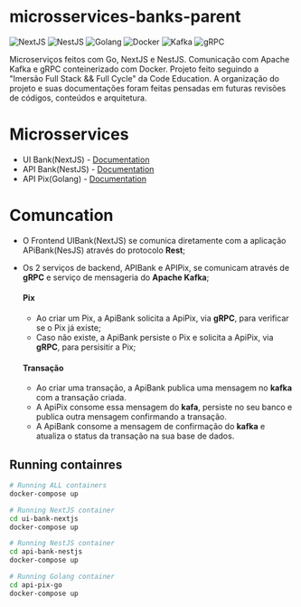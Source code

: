 # microsservices-banks-parent
![NextJS](https://img.shields.io/badge/-nextjs-black?style=flat-square&logo=next.js)
![NestJS](https://img.shields.io/badge/-nestjs-red?style=flat-square&logo=nestjs&color=ea2845)
![Golang](https://img.shields.io/badge/-Golang-blue?style=flat-square&logo=go&logoColor=white)
![Docker](https://img.shields.io/badge/-Docker-blue?style=flat-square&logo=Docker&logoColor=white)
![Kafka](https://img.shields.io/badge/-Kafka-gray?style=flat-square&logo=apache)
![gRPC](https://img.shields.io/badge/-gRPC-gray?style=flat-square&logo=gRPC&color=244c5a)

Microserviços feitos com Go, NextJS e NestJS. Comunicação com Apache Kafka e gRPC conteinerizado com Docker. Projeto feito seguindo a "Imersão Full Stack && Full Cycle" da Code Education. A organização do projeto e suas documentações foram feitas pensadas em futuras revisões de códigos, conteúdos e arquitetura.

# Microsservices

- UI Bank(NextJS) - [Documentation](https://github.com/VictorMagalhaesSales/microsservices-banks-parent/tree/master/ui-bank-nextjs/README.md)
- API Bank(NestJS) - [Documentation](https://github.com/VictorMagalhaesSales/microsservices-banks-parent/tree/master/api-bank-nestjs/README.md)
- API Pix(Golang) - [Documentation](https://github.com/VictorMagalhaesSales/microsservices-banks-parent/tree/master/api-pix-go/README.md)

# Comuncation
- O Frontend UIBank(NextJS) se comunica diretamente com a aplicação APiBank(NesJS) através do protocolo **Rest**;
- Os 2 serviços de backend, APIBank e APIPix, se comunicam através de **gRPC** e serviço de mensageria do **Apache Kafka**;
    
    #### Pix
    - Ao criar um Pix, a ApiBank solicita a ApiPix, via **gRPC**, para verificar se o Pix já existe; 
    - Caso não existe, a ApiBank persiste o Pix e solicita a ApiPix, via **gRPC**, para persisitir a Pix;
    
    #### Transação
    - Ao criar uma transação, a ApiBank publica uma mensagem no **kafka** com a transação criada.
    - A ApiPix consome essa mensagem do **kafa**, persiste no seu banco e publica outra mensagem confirmando a transação.
    - A ApiBank consome a mensagem de confirmação do **kafka** e atualiza o status da transação na sua base de dados.

## Running containres
```bash
# Running ALL containers
docker-compose up

# Running NextJS container
cd ui-bank-nextjs
docker-compose up

# Running NestJS container
cd api-bank-nestjs
docker-compose up

# Running Golang container
cd api-pix-go
docker-compose up
```
